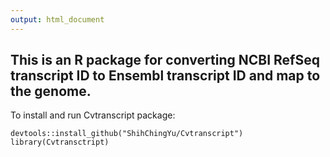 ```yaml
---
output: html_document
---
```


## This is an R package for converting NCBI RefSeq transcript ID to Ensembl transcript ID and map to the genome.


To install and run Cvtranscript package:

```{r}
devtools::install_github("ShihChingYu/Cvtranscript")
library(Cvtransctript)
```


